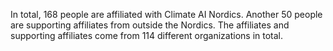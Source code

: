 In total, 168 people are affiliated with Climate AI Nordics. Another 50 people are supporting affiliates from outside the Nordics. The affiliates and supporting affiliates come from 114 different organizations in total.
